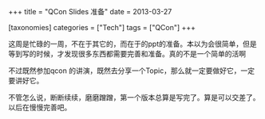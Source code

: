 +++
title = "QCon Slides 准备"
date = 2013-03-27

[taxonomies]
categories = ["Tech"]
tags = ["QCon"]
+++

这周是忙碌的一周，不在于其它的，而在于的ppt的准备。本以为会很简单，但是等到写的时候，才发现很多东西都需要完善和准备。真的不是一个简单的活啊

不过既然参加qcon 的讲演，既然去分享一个Topic，那么就一定要做好它，一定要讲好它。

不管怎么说，断断续续，磨磨蹭蹭，第一个版本总算是写完了。算是可以交差了。以后在慢慢完善吧。


